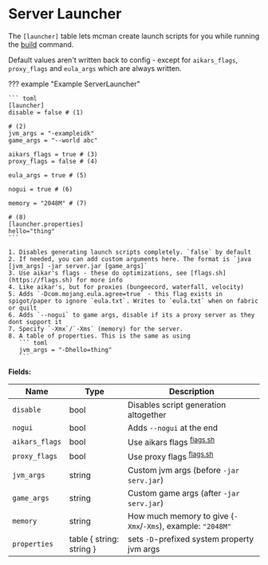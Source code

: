 # Server Launcher

The `[launcher]` table lets mcman create launch scripts for you while running the [build](../commands/build.md) command.

Default values aren't written back to config - except for `aikars_flags`, `proxy_flags` and `eula_args` which are always written.

??? example "Example ServerLauncher"

    ``` toml
    [launcher]
    disable = false # (1)

    # (2)
    jvm_args = "-exampleidk"
    game_args = "--world abc"

    aikars_flags = true # (3)
    proxy_flags = false # (4)

    eula_args = true # (5)

    nogui = true # (6)

    memory = "2048M" # (7)

    # (8)
    [launcher.properties]
    hello="thing"
    ```

    1. Disables generating launch scripts completely. `false` by default
    2. If needed, you can add custom arguments here. The format is `java [jvm_args] -jar server.jar [game_args]`
    3. Use aikar's flags - these do optimizations, see [flags.sh](https://flags.sh) for more info
    4. Like aikar's, but for proxies (bungeecord, waterfall, velocity)
    5. Adds `-Dcom.mojang.eula.agree=true` - this flag exists in spigot/paper to ignore `eula.txt`. Writes to `eula.txt` when on fabric or quilt
    6. Adds `--nogui` to game args, disable if its a proxy server as they dont support it
    7. Specify `-Xmx`/`-Xms` (memory) for the server.
    8. A table of properties. This is the same as using
       ``` toml
       jvm_args = "-Dhello=thing"
       ```

**Fields:**

| Name | Type | Description |
| --- | --- | --- |
| `disable` | bool | Disables script generation altogether |
| `nogui` | bool | Adds `--nogui` at the end |
| `aikars_flags` | bool | Use aikars flags <sup>[flags.sh](https://flags.sh)</sup> |
| `proxy_flags` | bool | Use proxy flags <sup>[flags.sh](https://flags.sh)</sup> |
| `jvm_args` | string | Custom jvm args (before `-jar serv.jar`) |
| `game_args` | string | Custom game args (after `-jar serv.jar`) |
| `memory` | string | How much memory to give (`-Xmx`/`-Xms`), example: `"2048M"` |
| `properties` | table { string: string } | sets `-D`-prefixed system property jvm args |
